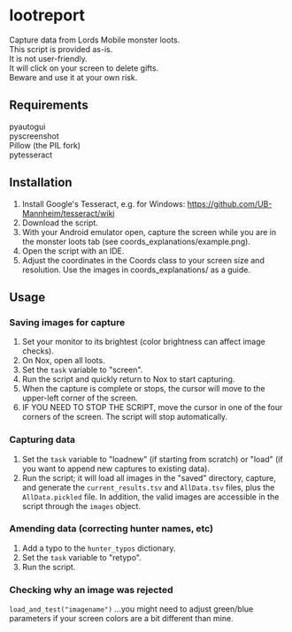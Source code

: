 # lootreport
Capture data from Lords Mobile monster loots.  
This script is provided as-is.  
It is not user-friendly.  
It will click on your screen to delete gifts.  
Beware and use it at your own risk.  

## Requirements
pyautogui  
pyscreenshot  
Pillow (the PIL fork)  
pytesseract  

## Installation
1) Install Google's Tesseract, e.g. for Windows:
https://github.com/UB-Mannheim/tesseract/wiki
2) Download the script.
3) With your Android emulator open, capture the screen while you are in the monster loots tab (see coords_explanations/example.png).
4) Open the script with an IDE.
5) Adjust the coordinates in the Coords class to your screen size and resolution. Use the images in coords_explanations/ as a guide.

## Usage

### Saving images for capture
1) Set your monitor to its brightest (color brightness can affect image checks). 
2) On Nox, open all loots.
3) Set the `task` variable to "screen".
4) Run the script and quickly return to Nox to start capturing.
5) When the capture is complete or stops, the cursor will move to the upper-left corner of the screen.
6) IF YOU NEED TO STOP THE SCRIPT, move the cursor in one of the four corners of the screen. The script will stop automatically.

### Capturing data
1) Set the `task` variable to "loadnew" (if starting from scratch) or "load" (if you want to append new captures to existing data).
2) Run the script; it will load all images in the "saved" directory, capture, and generate the `current_results.tsv` and `AllData.tsv` files, plus the `AllData.pickled` file. In addition, the valid images are accessible in the script through the `images` object.

### Amending data (correcting hunter names, etc)
1) Add a typo to the `hunter_typos` dictionary.
2) Set the `task` variable to "retypo".
3) Run the script.

### Checking why an image was rejected
`load_and_test("imagename")`
...you might need to adjust green/blue parameters if your screen colors are a bit different than mine.
